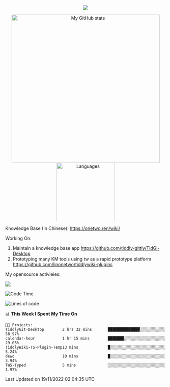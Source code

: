 <a href="https://github.com/linonetwo">
    <p align="center">
        <img src="https://github-profile-trophy.vercel.app/?username=linonetwo&column=7&theme=onedark"/>
    </p>
</a>
<a align="center" href="https://github.com/linonetwo">
  <p align="center">
    <img src="https://github-readme-stats.vercel.app/api?username=linonetwo&show_icons=true&count_private=true" alt="My GitHub stats" width="465"/>
    <img src="https://github-readme-stats.vercel.app/api/top-langs/?username=linonetwo&layout=compact&langs_count=10" alt="Languages" height="183">
  </p>
</a>

Knowledge Base (In Chinese): https://onetwo.ren/wiki/

Working On: 

1. Maintain a knowledge base app https://github.com/tiddly-gittly/TidGi-Desktop
1. Prototyping many KM tools using tw as a rapid prototype platform https://github.com/linonetwo/tiddlywiki-plugins

My opensource activieies:

![](https://visitor-badge.glitch.me/badge?page_id=linonetwo.linonetwo)

<!--START_SECTION:waka-->
![Code Time](http://img.shields.io/badge/Code%20Time-1%2C234%20hrs%2011%20mins-blue)

![Lines of code](https://img.shields.io/badge/From%20Hello%20World%20I%27ve%20Written-2%20Million%20lines%20of%20code-blue)

📊 **This Week I Spent My Time On** 

```text
🐱‍💻 Projects: 
TiddlyGit-Desktop        2 hrs 32 mins       ██████████████░░░░░░░░░░░   58.97% 
calendar-hour            1 hr 15 mins        ███████░░░░░░░░░░░░░░░░░░   29.05% 
TiddlyWiki-TS-Plugin-Temp13 mins             █░░░░░░░░░░░░░░░░░░░░░░░░   5.24% 
dewo                     10 mins             █░░░░░░░░░░░░░░░░░░░░░░░░   3.94% 
TW5-Typed                5 mins              ░░░░░░░░░░░░░░░░░░░░░░░░░   1.97%

```


 Last Updated on 19/11/2022 02:04:35 UTC
<!--END_SECTION:waka-->
